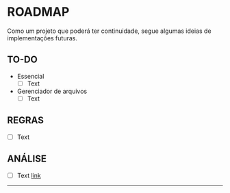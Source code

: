 # ROADMAP

Como um projeto que poderá ter continuidade, segue algumas ideias de implementações futuras.

## TO-DO

- Essencial
   - [ ] Text
- Gerenciador de arquivos
   - [ ] Text

## REGRAS

- [ ] Text

## ANÁLISE

- [ ] Text [link](link)


***
